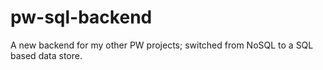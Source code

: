 # pw-sql-backend
A new backend for my other PW projects; switched from NoSQL to a SQL based data store.
